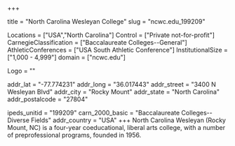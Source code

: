 
+++

title = "North Carolina Wesleyan College"
slug = "ncwc.edu_199209"

Locations = ["USA","North Carolina"]
Control = ["Private not-for-profit"]
CarnegieClassification = ["Baccalaureate Colleges--General"]
AthleticConferences = ["USA South Athletic Conference"]
InstitutionalSize = ["1,000 - 4,999"]
domain = ["ncwc.edu"]

Logo = ""

addr_lat = "-77.774231"
addr_long = "36.017443"
addr_street = "3400 N Wesleyan Blvd"
addr_city = "Rocky Mount"
addr_state = "North Carolina"
addr_postalcode = "27804"

ipeds_unitid = "199209"
carn_2000_basic = "Baccalaureate Colleges--Diverse Fields"
addr_country = "USA"
+++
    North Carolina Wesleyan (Rocky Mount, NC) is a four-year coeducational, liberal arts college, with a number of preprofessional programs, founded in 1956.
